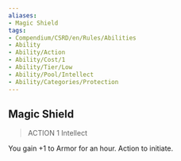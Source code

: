 ```yaml
---
aliases:
- Magic Shield
tags:
- Compendium/CSRD/en/Rules/Abilities
- Ability
- Ability/Action
- Ability/Cost/1
- Ability/Tier/Low
- Ability/Pool/Intellect
- Ability/Categories/Protection
---
```


  
## Magic Shield  
>ACTION 1  Intellect  
  
You gain +1 to Armor for an hour. Action to initiate.